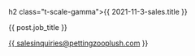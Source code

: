 h2 class="t-scale-gamma">{{ 2021-11-3-sales.title }}</h2>
          <p class="t-heading t-scale-epsilon c-text-tertiary padding-top-xnarrow">{{ post.job_title }}</p>
          <a class="t-font-display display-block padding-top-xnarrow" href="mailto:{{ salesinquiries@pettingzooplush.com
}}">{{ salesinquiries@pettingzooplush.com
}}</a>
